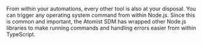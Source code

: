 From within your automations, every other tool is also at your disposal.
You can trigger any operating system command from within Node.js. Since this
is common and important, the Atomist SDM has wrapped other Node.js libraries
to make running commands and handling errors easier from within TypeScript.

[apidoc-spawnpromise]: https://atomist.github.io/automation-client/modules/_lib_util_child_process_.html#spawnpromise (API doc for spawnPromise)

[apidoc-spawnAndLog]: https://atomist.github.io/sdm/modules/_lib_api_helper_misc_child_process_.html#spawnandlog (API doc for spawnAndLog)

[apidoc-execpromise]: https://atomist.github.io/automation-client/modules/_lib_util_child_process_.html#execpromise (API doc for execPromise) 